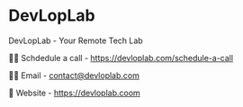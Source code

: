 # DevLopLab

DevLopLab - Your Remote Tech Lab

🙋‍♀️ Schdedule a call - https://devloplab.com/schedule-a-call

👩‍💻 Email - contact@devloplab.com

🧙 Website - https://devloplab.coom


<!--

**Here are some ideas to get you started:**

🙋‍♀️ A short introduction - what is your organization all about?
🌈 Contribution guidelines - how can the community get involved?
👩‍💻 Useful resources - where can the community find your docs? Is there anything else the community should know?
🍿 Fun facts - what does your team eat for breakfast?
🧙 Remember, you can do mighty things with the power of [Markdown](https://docs.github.com/github/writing-on-github/getting-started-with-writing-and-formatting-on-github/basic-writing-and-formatting-syntax)
-->
